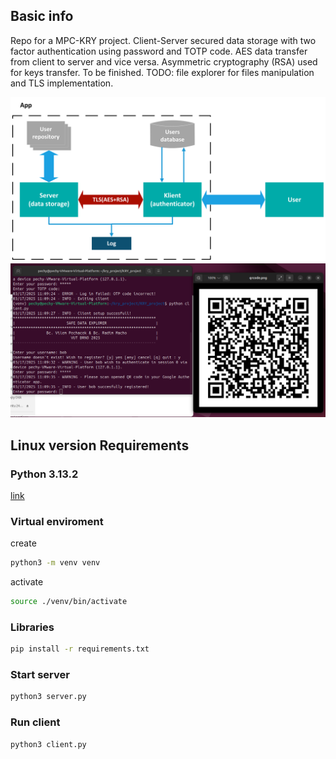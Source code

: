 ## Basic info
Repo for a MPC-KRY project. Client-Server secured data storage with two factor authentication using password and TOTP code. AES data transfer from client to server and vice versa. Asymmetric cryptography (RSA) used for keys transfer. To be finished.
TODO: file explorer for files manipulation and TLS implementation.

![block schematic](/images/scheme.png)
![terminal](/images/example.png)
## Linux version Requirements

### Python 3.13.2 
[link](https://www.python.org/downloads/release/python-3132/)

### Virtual enviroment
create
```bash  
python3 -m venv venv
``` 
activate
```bash  
source ./venv/bin/activate
```

### Libraries
```bash
pip install -r requirements.txt
```
### Start server
```bash
python3 server.py
```
### Run client
```bash
python3 client.py
```
